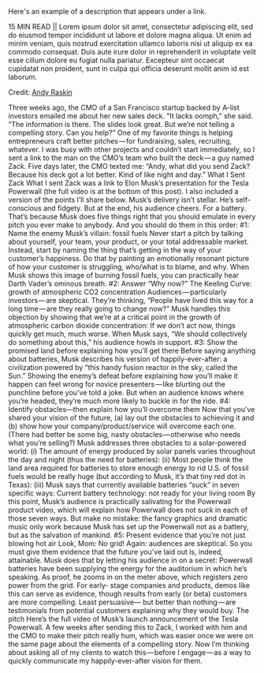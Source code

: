 Here's an example of a description that appears under a link.

15 MIN READ || Lorem ipsum dolor sit amet, consectetur adipiscing elit, sed do eiusmod tempor incididunt ut labore et dolore magna aliqua. Ut enim ad minim veniam, quis nostrud exercitation ullamco laboris nisi ut aliquip ex ea commodo consequat. Duis aute irure dolor in reprehenderit in voluptate velit esse cillum dolore eu fugiat nulla pariatur. Excepteur sint occaecat cupidatat non proident, sunt in culpa qui officia deserunt mollit anim id est laborum.

Credit: [Andy Raskin](https://medium.com/firm-narrative/want-a-better-pitch-watch-this-328b95c2fd0b)

Three weeks ago, the CMO of a San Francisco startup backed by A-list investors emailed me about her new sales deck.
“It lacks oomph,” she said. “The information is there. The slides look great. But we’re not telling a compelling story. Can you help?”
One of my favorite things is helping entrepreneurs craft better pitches — for fundraising, sales, recruiting, whatever. I was busy with other projects and couldn’t start immediately, so I sent a link to the man on the CMO’s team who built the deck — a guy named Zack.
Five days later, the CMO texted me:
“Andy, what did you send Zack? Because his deck got a lot better. Kind of like night and day.”
What I Sent Zack
What I sent Zack was a link to Elon Musk’s presentation for the Tesla Powerwall (the full video is at the bottom of this post). I also included a version of the points I’ll share below.
Musk’s delivery isn’t stellar. He’s self-conscious and fidgety. But at the end, his audience cheers. For a battery.
That’s because Musk does five things right that you should emulate in every pitch you ever make to anybody. And you should do them in this order:
#1: Name the enemy
Musk’s villain: fossil fuels
Never start a pitch by talking about yourself, your team, your product, or your total addressable market. Instead, start by naming the thing that’s getting in the way of your customer’s happiness. Do that by painting an emotionally resonant picture of how your customer is struggling, who/what is to blame, and why. When Musk shows this image of burning fossil fuels, you can practically hear Darth Vader’s ominous breath.
#2: Answer “Why now?”
The Keeling Curve: growth of atmospheric CO2 concentration
Audiences — particularly investors — are skeptical. They’re thinking, “People have lived this way for a long time — are they really going to change now?” Musk handles this objection by showing that we’re at a critical point in the growth of atmospheric carbon dioxide concentration: If we don’t act now, things quickly get much, much worse. When Musk says, “We should collectively do something about this,” his audience howls in support.
#3: Show the promised land before explaining how you’ll get there
Before saying anything about batteries, Musk describes his version of happily-ever-after: a civilization powered by “this handy fusion reactor in the sky, called the Sun.” Showing the enemy’s defeat before explaining how you’ll make it happen can feel wrong for novice presenters — like blurting out the punchline before you’ve told a joke. But when an audience knows where you’re headed, they’re much more likely to buckle in for the ride.
#4: Identify obstacles—then explain how you’ll overcome them
Now that you’ve shared your vision of the future, (a) lay out the obstacles to achieving it and (b) show how your company/product/service will overcome each one. (There had better be some big, nasty obstacles — otherwise who needs what you’re selling?)
Musk addresses three obstacles to a solar-powered world:
(i) The amount of energy produced by solar panels varies throughout the day and night (thus the need for batteries):
(ii) Most people think the land area required for batteries to store enough energy to rid U.S. of fossil fuels would be really huge (but according to Musk, it’s that tiny red dot in Texas):
(iii) Musk says that currently available batteries “suck” in seven specific ways:
Current battery technology: not ready for your living room
By this point, Musk’s audience is practically salivating for the Powerwall product video, which will explain how Powerwall does not suck in each of those seven ways. But make no mistake: the fancy graphics and dramatic music only work because Musk has set up the Powerwall not as a battery, but as the salvation of mankind.
#5: Present evidence that you’re not just blowing hot air
Look, Mom: No grid!
Again: audiences are skeptical. So you must give them evidence that the future you’ve laid out is, indeed, attainable. Musk does that by letting his audience in on a secret: Powerwall batteries have been supplying the energy for the auditorium in which he’s speaking. As proof, he zooms in on the meter above, which registers zero power from the grid.
For early- stage companies and products, demos like this can serve as evidence, though results from early (or beta) customers are more compelling. Least persuasive— but better than nothing — are testimonials from potential customers explaining why they would buy.
The pitch
Here’s the full video of Musk’s launch announcement of the Tesla Powerwall. A few weeks after sending this to Zack, I worked with him and the CMO to make their pitch really hum, which was easier once we were on the same page about the elements of a compelling story. Now I’m thinking about asking all of my clients to watch this — before I engage — as a way to quickly communicate my happily-ever-after vision for them.
